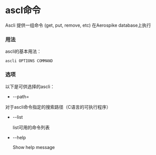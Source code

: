 # ascl命令

Ascli 提供一组命令 (get, put, remove, etc) 在Aerospike database上执行


### 用法

ascli的基本用法：

```ascli OPTIONS COMMAND```


### 选项

以下是可供选择的ascli：

* --path=<path>

 对于ascli命令指定的搜索路径（C语言的可执行程序）

* --list

  list可用的命令列表

* --help
 
   Show help message